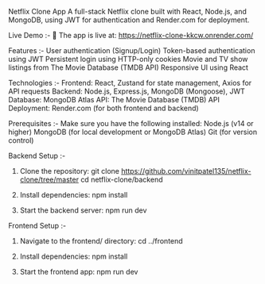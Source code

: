 Netflix Clone App
A full-stack Netflix clone built with React, Node.js, and MongoDB, using JWT for authentication and Render.com for deployment.

Live Demo :-
🚀 The app is live at: https://netflix-clone-kkcw.onrender.com/

Features :-
User authentication (Signup/Login)
Token-based authentication using JWT
Persistent login using HTTP-only cookies
Movie and TV show listings from The Movie Database (TMDB API)
Responsive UI using React


Technologies :-
Frontend: React, Zustand for state management, Axios for API requests
Backend: Node.js, Express.js, MongoDB (Mongoose), JWT
Database: MongoDB Atlas
API: The Movie Database (TMDB) API
Deployment: Render.com (for both frontend and backend)


Prerequisites :-
Make sure you have the following installed:
Node.js (v14 or higher)
MongoDB (for local development or MongoDB Atlas)
Git (for version control)



Backend Setup :-

1. Clone the repository:
    git clone https://github.com/vinitpatel135/netflix-clone/tree/master
    cd netflix-clone/backend

2. Install dependencies: 
    npm install

3. Start the backend server:
    npm run dev



Frontend Setup :-

1. Navigate to the frontend/ directory:
    cd ../frontend

2. Install dependencies: 
    npm install

3. Start the frontend app:
    npm run dev
